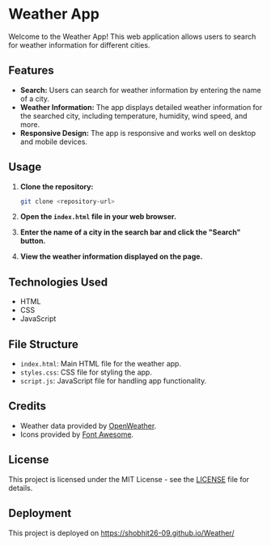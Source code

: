 # Weather App

Welcome to the Weather App! This web application allows users to search for weather information for different cities.

## Features

- **Search:** Users can search for weather information by entering the name of a city.
- **Weather Information:** The app displays detailed weather information for the searched city, including temperature, humidity, wind speed, and more.
- **Responsive Design:** The app is responsive and works well on desktop and mobile devices.

## Usage

1. **Clone the repository:**

    ```bash
    git clone <repository-url>
    ```

2. **Open the `index.html` file in your web browser.**

3. **Enter the name of a city in the search bar and click the "Search" button.**

4. **View the weather information displayed on the page.**

## Technologies Used

- HTML
- CSS
- JavaScript

## File Structure

- `index.html`: Main HTML file for the weather app.
- `styles.css`: CSS file for styling the app.
- `script.js`: JavaScript file for handling app functionality.

## Credits

- Weather data provided by [OpenWeather](https://openweathermap.org/).
- Icons provided by [Font Awesome](https://fontawesome.com/).

## License

This project is licensed under the MIT License - see the [LICENSE](LICENSE) file for details.

## Deployment
This project is deployed on https://shobhit26-09.github.io/Weather/


